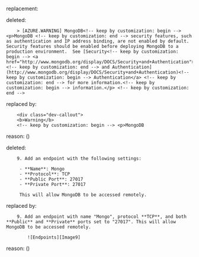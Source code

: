 replacement:

deleted:

		> [AZURE.WARNING] MongoDB<!-- keep by customization: begin --> <p>MongoDB <!-- keep by customization: end --> security features, such as authentication and IP address binding, are not enabled by default. Security features should be enabled before deploying MongoDB to a production environment.  See [Security<!-- keep by customization: begin --> <a href="http://www.mongodb.org/display/DOCS/Security+and+Authentication">Security <!-- keep by customization: end --> and Authentication](http://www.mongodb.org/display/DOCS/Security+and+Authentication)<!-- keep by customization: begin --> Authentication</a> <!-- keep by customization: end --> for more information.<!-- keep by customization: begin --> information.</p> <!-- keep by customization: end -->

replaced by:

		<div class="dev-callout">
		<b>Warning</b>
		<!-- keep by customization: begin --> <p>MongoDB

reason: ()

deleted:

		9. Add an endpoint with the following settings:
		
		 - **Name**: Mongo
		 - **Protocol**: TCP
		 - **Public Port**: 27017
		 - **Private Port**: 27017
		 
		 This will allow MongoDB to be accessed remotely.

replaced by:

		9. Add an endpoint with name "Mongo", protocol **TCP**, and both **Public** and **Private** ports set to "27017". This will allow MongoDB to be accessed remotely.
			
			![Endpoints][Image9]

reason: ()

